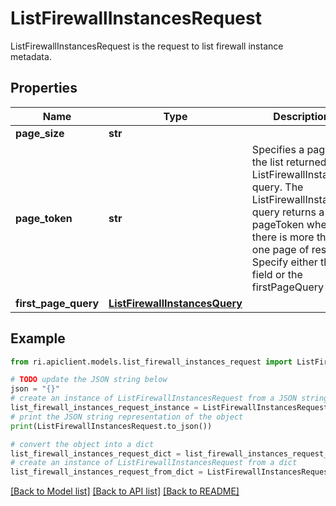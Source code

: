 # ListFirewallInstancesRequest

ListFirewallInstancesRequest is the request to list firewall instance metadata.

## Properties

Name | Type | Description | Notes
------------ | ------------- | ------------- | -------------
**page_size** | **str** |  | [optional] 
**page_token** | **str** | Specifies a page of the list returned by a ListFirewallInstances query. The ListFirewallInstances query returns a pageToken when there is more than one page of results. Specify either this field or the firstPageQuery field. | [optional] 
**first_page_query** | [**ListFirewallInstancesQuery**](ListFirewallInstancesQuery.md) |  | [optional] 

## Example

```python
from ri.apiclient.models.list_firewall_instances_request import ListFirewallInstancesRequest

# TODO update the JSON string below
json = "{}"
# create an instance of ListFirewallInstancesRequest from a JSON string
list_firewall_instances_request_instance = ListFirewallInstancesRequest.from_json(json)
# print the JSON string representation of the object
print(ListFirewallInstancesRequest.to_json())

# convert the object into a dict
list_firewall_instances_request_dict = list_firewall_instances_request_instance.to_dict()
# create an instance of ListFirewallInstancesRequest from a dict
list_firewall_instances_request_from_dict = ListFirewallInstancesRequest.from_dict(list_firewall_instances_request_dict)
```
[[Back to Model list]](../README.md#documentation-for-models) [[Back to API list]](../README.md#documentation-for-api-endpoints) [[Back to README]](../README.md)

